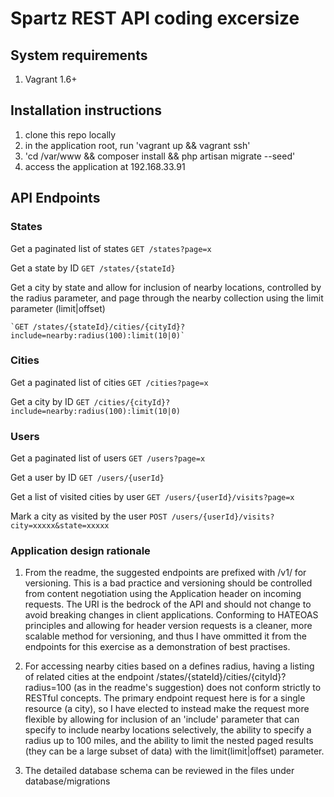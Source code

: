 # Spartz REST API coding excersize

## System requirements

1. Vagrant 1.6+

## Installation instructions

1. clone this repo locally
2. in the application root, run 'vagrant up && vagrant ssh'
4. 'cd /var/www && composer install && php artisan migrate --seed'
5. access the application at 192.168.33.91

## API Endpoints

### States

Get a paginated list of states
    `GET /states?page=x`

Get a state by ID
    `GET /states/{stateId}`

Get a city by state and allow for inclusion of nearby locations, controlled by the radius parameter, and page through the nearby collection using the limit parameter (limit|offset)

    `GET /states/{stateId}/cities/{cityId}?include=nearby:radius(100):limit(10|0)`

### Cities

Get a paginated list of cities
    `GET /cities?page=x`

Get a city by ID
    `GET /cities/{cityId}?include=nearby:radius(100):limit(10|0)`

### Users

Get a paginated list of users
    `GET /users?page=x`

Get a user by ID
    `GET /users/{userId}`

Get a list of visited cities by user
    `GET /users/{userId}/visits?page=x`

Mark a city as visited by the user
    `POST /users/{userId}/visits?city=xxxxx&state=xxxxx`

### Application design rationale

1. From the readme, the suggested endpoints are prefixed with /v1/ for versioning. This is a bad practice and versioning should be controlled from content negotiation using the Application header on incoming requests. The URI is the bedrock of the API and should not change to avoid breaking changes in client applications. Conforming to HATEOAS principles and allowing for header version requests is a cleaner, more scalable method for versioning, and thus I have ommitted it from the endpoints for this exercise as a demonstration of best practises.

2. For accessing nearby cities based on a defines radius, having a listing of related cities at the endpoint /states/{stateId}/cities/{cityId}?radius=100 (as in the readme's suggestion) does not conform strictly to RESTful concepts. The primary endpoint request here is for a single resource (a city), so I have elected to instead make the request more flexible by allowing for inclusion of an 'include' parameter that can specify to include nearby locations selectively, the ability to specify a radius up to 100 miles, and the ability to limit the nested paged results (they can be a large subset of data) with the limit(limit|offset) parameter.

3. The detailed database schema can be reviewed in the files under database/migrations
